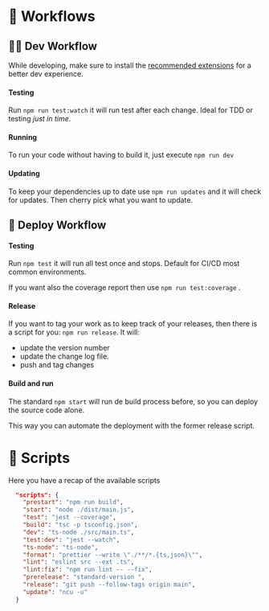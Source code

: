 # 🔗 Workflows

## 👨‍💻 Dev Workflow

While developing, make sure to install the [recommended extensions](https://github.com/AlbertoBasalo/dotfiles/blob/main/extensions-i-use.md) for a better dev experience.

#### Testing

Run `npm run test:watch` it will run test after each change. Ideal for TDD or testing _just in time_.

#### Running

To run your code without having to build it, just execute `npm run dev`

#### Updating

To keep your dependencies up to date use `npm run updates` and it will check for updates. Then cherry pick what you want to update.

## 🚚 Deploy Workflow

#### Testing

Run `npm test` it will run all test once and stops. Default for CI/CD most common environments.

If you want also the coverage report then use `npm run test:coverage` .

#### Release

If you want to tag your work as to keep track of your releases, then there is a script for you: `npm run release`. It will:

- update the version number
- update the change log file.
- push and tag changes

#### Build and run

The standard `npm start` will run de build process before, so you can deploy the source code alone.

This way you can automate the deployment with the former release script.

# 🤖 Scripts

Here you have a recap of the available scripts

```json
  "scripts": {
    "prestart": "npm run build",
    "start": "node ./dist/main.js",
    "test": "jest --coverage",
    "build": "tsc -p tsconfig.json",
    "dev": "ts-node ./src/main.ts",
    "test:dev": "jest --watch",
    "ts-node": "ts-node",
    "format": "prettier --write \"./**/*.{ts,json}\"",
    "lint": "eslint src --ext .ts",
    "lint:fix": "npm run lint -- --fix",
    "prerelease": "standard-version ",
    "release": "git push --follow-tags origin main",
    "update": "ncu -u"
  }
```
